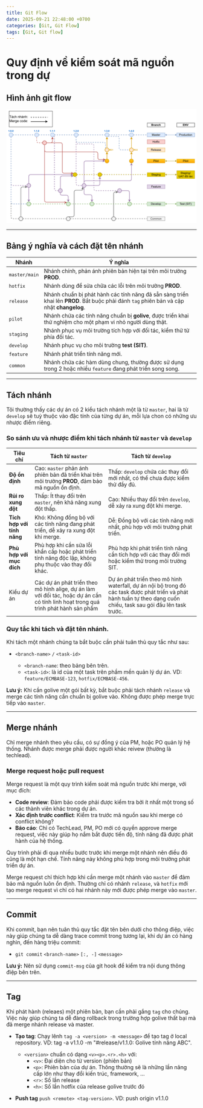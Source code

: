 ```yaml
---
title: Git Flow
date: 2025-09-21 22:48:00 +0700
categories: [Git, Git Flow]
tags: [Git, Git flow]
---
```


# Quy định về kiểm soát mã nguồn trong dự

## Hình ảnh git flow

![git-flow](../assets/img/posts/2025-09-21-git-flow/git-flow.png)

---

## Bảng ý nghĩa và cách đặt tên nhánh

| Nhánh         | Ý nghĩa                                                                                                                                   |
| ------------- | ----------------------------------------------------------------------------------------------------------------------------------------- |
| `master/main` | Nhánh chính, phản ánh phiên bản hiện tại trên môi trường **PROD**.                                                                        |
| `hotfix`      | Nhánh dùng để sửa chữa các lỗi trên môi trường **PROD**.                                                                                  |
| `release`     | Nhánh chuẩn bị phát hành các tính năng đã sẵn sàng triển khai lên **PROD**. Bắt buộc phải đánh `tag` phiên bản và cập nhật **changelog**. |
| `pilot`       | Nhánh chứa các tính năng chuẩn bị **golive**, được triển khai thử nghiệm cho một phạm vi nhỏ người dùng thật.                             |
| `staging`     | Nhánh phục vụ môi trường tích hợp với đối tác, kiểm thử từ phía đối tác.                                                                  |
| `develop`     | Nhánh phục vụ cho môi trường **test (SIT)**.                                                                                              |
| `feature`     | Nhánh phát triển tính năng mới.                                                                                                           |
| `common`      | Nhánh chứa các hàm dùng chung, thường được sử dụng trong 2 hoặc nhiều `feature` đang phát triển song song.                                |

---

## Tách nhánh

Tôi thường thấy các dự án có 2 kiểu tách nhánh một là từ `master`, hai là từ `develop` sẽ tuỳ thuộc vào đặc tính của từng dự án, mỗi lựa chon có những ưu nhược điểm riêng.

### So sánh ưu và nhược điểm khi tách nhánh từ `master` và `develop`

| Tiêu chí                   | Tách từ `master`                                                                                                                    | Tách từ `develop`                                                                                                                                                   |
| -------------------------- | ----------------------------------------------------------------------------------------------------------------------------------- | ------------------------------------------------------------------------------------------------------------------------------------------------------------------- |
| **Độ ổn định**             | Cao: `master` phản ánh phiên bản đã triển khai trên môi trường **PROD**, đảm bảo mã nguồn ổn định.                                  | Thấp: `develop` chứa các thay đổi mới nhất, có thể chưa được kiểm thử đầy đủ.                                                                                       |
| **Rủi ro xung đột**        | Thấp: Ít thay đổi trên `master`, nên khả năng xung đột thấp.                                                                        | Cao: Nhiều thay đổi trên `develop`, dễ xảy ra xung đột khi merge.                                                                                                   |
| **Tích hợp với tính năng** | Khó: Không đồng bộ với các tính năng đang phát triển, dễ xảy ra xung đột khi merge.                                                 | Dễ: Đồng bộ với các tính năng mới nhất, phù hợp với môi trường phát triển.                                                                                          |
| **Phù hợp với mục đích**   | Phù hợp khi cần sửa lỗi khẩn cấp hoặc phát triển tính năng độc lập, không phụ thuộc vào thay đổi khác.                              | Phù hợp khi phát triển tính năng cần tích hợp với các thay đổi mới hoặc kiểm thử trong môi trường SIT.                                                              |
| Kiểu dự án                 | Các dự án phát triển theo mô hình alige, dự án làm với đối tác, hoặc dự án cần có tính linh hoạt trong quá trình phát hành sản phẩm | Dự án phát triển theo mô hình waterfall, dự án nội bộ trong đó các task được phát triển và phát hành tuần tự theo dạng cuốn chiếu, task sau gói đầu lên task trước. |

### Quy tắc khi tách và đặt tên nhánh.

Khi tách một nhánh chúng ta bắt buộc cần phải tuân thủ quy tắc như sau:

- `<branch-name>` `/` `<task-id>`

  - `<branch-name`: theo bảng bên trên.
  - `<task-id>`: là id của một task trên phầm mền quản lý dự án. VD: `feature/ECMBASE-123`, `hotfix/ECMBASE-456`.

**Lưu ý:** Khi cần golive một gói bất kỳ, bắt buộc phải tách nhánh `release` và merge các tính năng cần chuẩn bị golive vào. Không được phép merge trực tiếp vào `master`.

---

## Merge nhánh

Chỉ merge nhánh theo yêu cầu, có sự đồng ý của PM, hoặc PO quản lý hệ thống. Nhánh được merge phải được người khác reivew (thường là techlead).

### Merge request hoặc pull request

Merge request là một quy trình kiểm soát mã nguồn trước khi merge, với mục đích:

- **Code review**: Đảm bảo code phải được kiểm tra bởi ít nhất một trong số các thành viên khác trong dự án.
- **Xác định trước conflict**: Kiểm tra trước mã nguồn sau khi merge có conflict không?
- **Báo cáo**: Chỉ có TechLead, PM, PO mới có quyền approve merge request, việc này giúp họ nắm bắt được tiến độ, tính năng đã được phát hành của hệ thống.

Quy trình phải đi qua nhiều bước trước khi merge một nhánh nên điều đó cũng là một hạn chế. Tính năng này không phù hợp trong môi trường phát triển dự án.

Merge request chỉ thích hợp khi cần merge một nhánh vào `master` để đảm bảo mã nguồn luôn ổn định. Thường chỉ có nhánh `release`, và `hotfix` mới tạo merge request vì chỉ có hai nhánh này mới được phép merge vào `master`.

---

## Commit

Khi commit, bạn nên tuân thủ quy tắc đặt tên bên dưới cho thông điệp, việc này giúp chúng ta dễ dàng trace commit trong tương lại, khi dự án có hàng nghìn, đến hàng triệu commit:

- `git commit` `<branch-name>` `[:, -]` `<message> `

**Lưu ý:** Nên sử dụng `commit-msg` của git hook để kiểm tra nội dung thông điệp bên trên.

---

## Tag

Khi phát hành (releaes) một phiên bản, bạn cần phải gắng `tag` cho chúng. Việc này giúp chúng ta dễ đàng rollback trong trường hợp golive thất bại mà đã merge nhánh release và master.

- **Tạo tag**: Chạy lênh `tag -a <version> -m <message>` để tạo tag ở local repository. VD: tag -a v1.1.0 -m "#release/v1.1.0: Golive tính năng ABC".

  - `<version>` chuẩn có dạng `<v><p>.<r>.<h>` với:
    - `<v>`: Đại diện cho từ version (phiên bản)
    - `<p>`: Phiên bản của dự án. Thông thường sẽ là những lần nâng cấp lớn như thay đổi kiến trúc, framework, ...
    - `<r>`: Số lần release
    - `<h>`: Số lần hotfix của release golive trước đó

- **Push tag** `push <remote> <tag-version>`. VD: push origin v1.1.0
